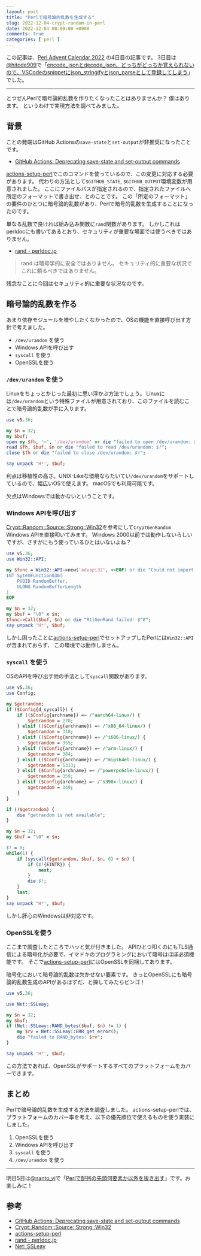 ```yaml
---
layout: post
title: "Perlで暗号論的乱数を生成する"
slug: 2022-12-04-crypt-random-in-perl
date: 2022-12-04 00:00:00 +0900
comments: true
categories: [ perl ]
---
```


この記事は、[Perl Advent Calendar 2022](https://qiita.com/advent-calendar/2022/perl) の4日目の記事です。
3日目は[@hitode909](https://qiita.com/hitode909)で「[encode_jsonとdecode_json、どっちがどっちか覚えられないので、VSCodeのsnippetにjson_stringifyとjson_parseとして登録してしまう](https://blog.sushi.money/entry/2022/12/03/124921)」でした。

----

とつぜんPerlで暗号論的乱数を作りたくなったことはありませんか？
僕はあります。
というわけで実現方法を調べてみました。

## 背景

ことの発端はGitHub Actionsの`save-state`と`set-output`が非推奨になったことです。

- [GitHub Actions: Deprecating save-state and set-output commands](https://github.blog/changelog/2022-10-11-github-actions-deprecating-save-state-and-set-output-commands/)

[actions-setup-perl](https://github.com/marketplace/actions/setup-perl-environment)でこのコマンドを使っているので、この変更に対応する必要があります。
代わりの方法として`$GITHUB_STATE`, `$GITHUB_OUTPUT`環境変数が用意されました。
ここにファイルパスが指定されるので、指定されたファイルへ所定のフォーマットで書き出せ、とのことです。
この「所定のフォーマット」の要件のひとつに暗号論的乱数があり、Perlで暗号的乱数を生成することになったのです。

単なる乱数で良ければ組み込み関数に`rand`関数があります。
しかしこれはperldocにも書いてあるとおり、セキュリティが重要な場面では使うべきではありません。

- [rand - perldoc.jp](https://perldoc.jp/func/rand)

> rand は暗号学的に安全ではありません。 セキュリティ的に重要な状況でこれに頼るべきではありません。

残念なことに今回はセキュリティ的に重要な状況なのです。

## 暗号論的乱数を作る

あまり依存モジュールを増やしたくなかったので、OSの機能を直接呼び出す方針で考えました。

- `/dev/urandom` を使う
- Windows APIを呼び出す
- `syscall` を使う
- OpenSSLを使う

### `/dev/urandom` を使う

Linuxをちょっとかじった最初に思い浮かぶ方法でしょう。
Linuxには`/dev/urandom`という特殊ファイルが用意されており、このファイルを読むことで暗号論的乱数が手に入ります。

```perl
use v5.36;

my $n = 32;
my $buf;
open my $fh, '<', '/dev/urandom' or die "failed to open /dev/urandom: $!";
read $fh, $buf, $n or die "failed to read /dev/urandom: $!";
close $fh or die "failed to close /dev/urandom: $!";

say unpack 'H*', $buf;
```

利点は移植性の高さ。UNIX-Likeな環境ならたいてい`/dev/urandom`をサポートしているので、幅広いOSで使えます。
macOSでも利用可能です。

欠点はWindowsでは動かないということです。

### Windows APIを呼び出す

[Crypt::Random::Source::Strong::Win32](https://metacpan.org/pod/Crypt::Random::Source::Strong::Win32)を参考にして`CryptGenRandom` Windows APIを直接叩いてみます。
Windows 2000以前では動作しないらしいですが、さすがにもう使っているひとはいないよね？

```perl
use v5.36;
use Win32::API;

my $func = Win32::API->new('advapi32', <<EOF) or die "Could not import SystemFunction036: $^E";
INT SytemFunction036(
    PVOID RandomBuffer,
    ULONG RandomBufferLength
)
EOF

my $n = 32;
my $buf = "\0" x $n;
$func->Call($buf, $n) or die "RtlGenRand failed: $^E";
say unpack 'H*', $buf;
```

しかし困ったことに[actions-setup-perl](https://github.com/marketplace/actions/setup-perl-environment)でセットアップしたPerlには`Win32::API`が含まれておらず、
この環境では動作しません。

### `syscall` を使う

OSのAPIを呼び出す他の手法として`syscall`関数があります。

```perl
use v5.36;
use Config;

my $getrandom;
if ($Config{d_syscall}) {
    if (($Config{archname}) =~ /^aarch64-linux/) {
        $getrandom = 278;
    } elsif (($Config{archname}) =~ /^x86_64-linux/) {
        $getrandom = 318;
    } elsif (($Config{archname}) =~ /^i686-linux/) {
        $getrandom = 355;
    } elsif (($Config{archname}) =~ /^arm-linux/) {
        $getrandom = 384;
    } elsif (($Config{archname}) =~ /^mips64el-linux/) {
        $getrandom = 5313;
    } elsif ($Config{archname} =~ /^powerpc64le-linux/) {
        $getrandom = 359;
    } elsif ($Config{archname} =~ /^s390x-linux/) {
        $getrandom = 349;
    }
}

if (!$getrandom) {
    die "getrandom is not available";
}

my $n = 32;
my $buf = "\0" x $n;

$! = 0;
while(1) {
    if (syscall($getrandom, $buf, $n, 0) < $n) {
        if ($!{EINTR}) {
            next;
        }
        die $!;
    }
    last;
}
say unpack 'H*', $buf;
```

しかし肝心のWindowsは非対応です。

### OpenSSLを使う

ここまで調査したところでハッと気が付きました。
APIひとつ叩くのにもTLS通信による暗号化が必要で、イマドキのプログラミングにおいて暗号はほぼ必須機能です。
そこで[actions-setup-perl](https://github.com/marketplace/actions/setup-perl-environment)にはOpenSSLを同梱してあります。

暗号化において暗号論的乱数は欠かせない要素です。
きっとOpenSSLにも暗号論的乱数生成のAPIがあるはずだ、と探してみたらビンゴ！

```perl
use v5.36;

use Net::SSLeay;

my $n = 32;
my $buf;
if (Net::SSLeay::RAND_bytes($buf, $n) != 1) {
    my $rv = Net::SSLeay::ERR_get_error();
    die "failed to RAND_bytes: $rv";
}

say unpack 'H*', $buf;
```

この方法であれば、OpenSSLがサポートするすべてのプラットフォームをカバーできます。

## まとめ

Perlで暗号論的乱数を生成する方法を調査しました。
actions-setup-perlでは、プラットフォームのカバー率を考え、以下の優先順位で使えるものを使う実装にしました。

1. OpenSSLを使う
2. Windows APIを呼び出す
3. `syscall` を使う
4. `/dev/urandom` を使う

---

明日5日は[@nanto_vi](https://qiita.com/nanto_vi)で「[Perlで配列の先頭何要素か以外を抜き出す](https://nanto.asablo.jp/blog/2022/12/05/9545777)」です。お楽しみに！

## 参考

- [GitHub Actions: Deprecating save-state and set-output commands](https://github.blog/changelog/2022-10-11-github-actions-deprecating-save-state-and-set-output-commands/)
- [Crypt::Random::Source::Strong::Win32](https://metacpan.org/pod/Crypt::Random::Source::Strong::Win32)
- [actions-setup-perl](https://github.com/marketplace/actions/setup-perl-environment)
- [rand - perldoc.jp](https://perldoc.jp/func/rand)
- [Net::SSLeay](https://metacpan.org/dist/Net-SSLeay/view/lib/Net/SSLeay.pod)
